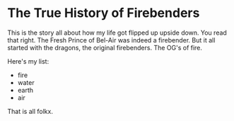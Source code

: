 # The True History of Firebenders

This is the story all about how my life got flipped up upside down. 
You read that right. 
The Fresh Prince of Bel-Air was indeed a firebender. 
But it all started with the dragons, the original firebenders. 
The OG's of fire. 

Here's my list: 

- fire
- water
- earth
- air 

That is all folkx. 
